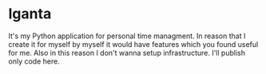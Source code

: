 # Iganta

It's my Python application for personal time managment. In reason that I create it for myself by myself it would have features which you found useful for me. Also in this reason I don't wanna setup infrastructure. I'll publish only code here.
